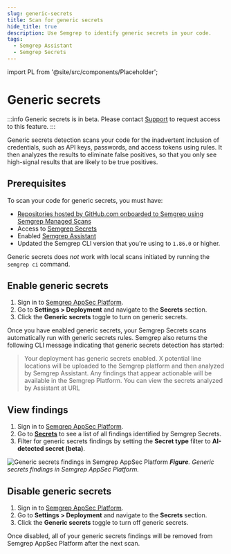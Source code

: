 ```yaml
---
slug: generic-secrets
title: Scan for generic secrets
hide_title: true
description: Use Semgrep to identify generic secrets in your code.
tags:
  - Semgrep Assistant
  - Semgrep Secrets
---
```


import PL from '@site/src/components/Placeholder';

# Generic secrets

:::info
Generic secrets is in beta. Please contact [Support](/support) to request access to this feature.
:::

Generic secrets detection scans your code for the inadvertent inclusion of credentials, such as API keys, passwords, and access tokens using rules. It then analyzes the results to eliminate false positives, so that you only see high-signal results that are likely to be true positives.

## Prerequisites

To scan your code for generic secrets, you must have:

- [Repositories hosted by GitHub.com onboarded to Semgrep using Semgrep Managed Scans](/deployment/managed-scanning/github)
- Access to [Semgrep Secrets](/semgrep-secrets/getting-started)
- Enabled [Semgrep Assistant](/semgrep-assistant/getting-started)
- Updated the Semgrep CLI version that you're using to `1.86.0` or higher.

Generic secrets does *not* work with local scans initiated by running the `semgrep ci` command.

## Enable generic secrets

1. Sign in to [<i class="fas fa-external-link fa-xs"></i> Semgrep AppSec Platform](https://semgrep.dev/login).
2. Go to **Settings > Deployment** and navigate to the **Secrets** section.
3. Click the **Generic secrets** <i class="fa-solid fa-toggle-large-on"></i> toggle to turn on generic secrets.

Once you have enabled generic secrets, your Semgrep Secrets scans automatically run with generic secrets rules. Semgrep also returns the following CLI message indicating that generic secrets detection has started: 

> Your deployment has generic secrets enabled. <PL>X</PL> potential line locations
will be uploaded to the Semgrep platform and then analyzed by Semgrep Assistant.
Any findings that appear actionable will be available in the Semgrep Platform.
You can view the secrets analyzed by Assistant at <PL>URL</PL>

## View findings

1. Sign in to [<i class="fas fa-external-link fa-xs"></i> Semgrep AppSec Platform](https://semgrep.dev/login).
1. Go to [**Secrets**](https://semgrep.dev/orgs/-/secrets?validation_state=confirmed_valid%2Cvalidation_error%2Cno_validator&tab=open&last_opened=All+time&type=AI-detected+secret+(beta)) to see a list of all findings identified by Semgrep Secrets. 
1. Filter for generic secrets findings by setting the **Secret type** filter to **AI-detected secret (beta)**.

![Generic secrets findings in Semgrep AppSec Platform](/img/generic-secrets.png#md-width)
_**Figure**. Generic secrets findings in Semgrep AppSec Platform._

## Disable generic secrets

1. Sign in to [<i class="fas fa-external-link fa-xs"></i> Semgrep AppSec Platform](https://semgrep.dev/login).
2. Go to **Settings > Deployment** and navigate to the **Secrets** section.
3. Click the **Generic secrets** <i class="fa-solid fa-toggle-large-on"></i> toggle to turn off generic secrets.

Once disabled, all of your generic secrets findings will be removed from Semgrep AppSec Platform after the next scan.
